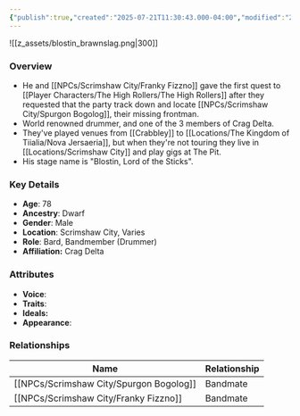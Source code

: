 ```yaml
---
{"publish":true,"created":"2025-07-21T11:30:43.000-04:00","modified":"2025-07-25T12:35:16.000-04:00","published":"2025-07-25T12:35:16.000-04:00","cssclasses":"","Age":"78","Ancestry":"Dwarf","Gender":"Male","Location":["Scrimshaw City, Varies"],"Role":["Bard, Bandmember (Drummer)"],"Affiliation":["Crag Delta"],"Appearances":["[[-The High Rollers Campaign-]]","[[Spring Cleaning in Scrimshaw City]]"]}
---
```



![[z_assets/blostin_brawnslag.png|300]]

### Overview
- He and [[NPCs/Scrimshaw City/Franky Fizzno]] gave the first quest to [[Player Characters/The High Rollers/The High Rollers]] after they requested that the party track down and locate [[NPCs/Scrimshaw City/Spurgon Bogolog]], their missing frontman.
- World renowned drummer, and one of the 3 members of Crag Delta.
- They've played venues from [[Crabbley]] to [[Locations/The Kingdom of Tiialia/Nova Jersaeria]], but when they're not touring they live in [[Locations/Scrimshaw City]] and play gigs at The Pit.
- His stage name is "Blostin, Lord of the Sticks".

### Key Details
- **Age**: 78
- **Ancestry**: Dwarf
- **Gender**: Male
- **Location**: Scrimshaw City, Varies
- **Role**: Bard, Bandmember (Drummer)
- **Affiliation:** Crag Delta

### Attributes
- **Voice**: 
- **Traits**: 
- **Ideals:** 
- **Appearance**: 

### Relationships

| Name                | Relationship |
| ------------------- | ------------ |
| [[NPCs/Scrimshaw City/Spurgon Bogolog]] | Bandmate     |
| [[NPCs/Scrimshaw City/Franky Fizzno]]   | Bandmate     |
